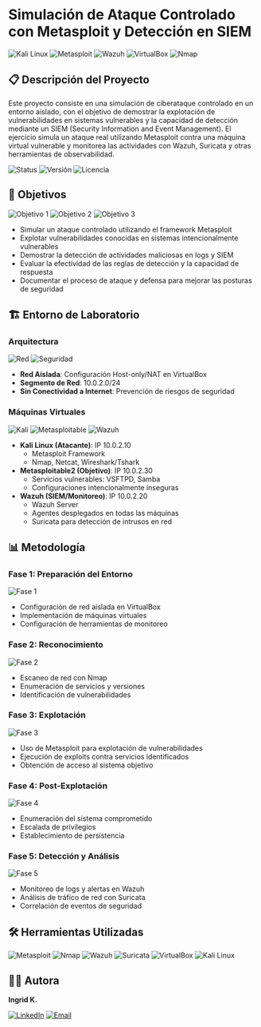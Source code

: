 # Simulación de Ataque Controlado con Metasploit y Detección en SIEM

![Kali Linux](https://img.shields.io/badge/Kali_Linux-557C94?style=for-the-badge&logo=kali-linux&logoColor=white)
![Metasploit](https://img.shields.io/badge/Metasploit-2.7.8-FF0000?style=for-the-badge&logo=metasploit&logoColor=white)
![Wazuh](https://img.shields.io/badge/Wazuh-SIEM-00BFFF?style=for-the-badge&logo=wazuh&logoColor=white)
![VirtualBox](https://img.shields.io/badge/VirtualBox-183A61?style=for-the-badge&logo=virtualbox&logoColor=white)
![Nmap](https://img.shields.io/badge/Nmap-Network_Scanner-FF6600?style=for-the-badge&logo=nmap&logoColor=white)

## 📋 Descripción del Proyecto

Este proyecto consiste en una simulación de ciberataque controlado en un entorno aislado, con el objetivo de demostrar la explotación de vulnerabilidades en sistemas vulnerables y la capacidad de detección mediante un SIEM (Security Information and Event Management). El ejercicio simula un ataque real utilizando Metasploit contra una máquina virtual vulnerable y monitorea las actividades con Wazuh, Suricata y otras herramientas de observabilidad.

![Status](https://img.shields.io/badge/Status-Completado-success)
![Versión](https://img.shields.io/badge/Versión-1.0-blue)
![Licencia](https://img.shields.io/badge/Licencia-MIT-green)

## 🎯 Objetivos

![Objetivo 1](https://img.shields.io/badge/Objetivo-Simulación_ataque_Metasploit-important)
![Objetivo 2](https://img.shields.io/badge/Objetivo-Detección_SIEM-informational)
![Objetivo 3](https://img.shields.io/badge/Objetivo-Análisis_forense-success)

- Simular un ataque controlado utilizando el framework Metasploit
- Explotar vulnerabilidades conocidas en sistemas intencionalmente vulnerables
- Demostrar la detección de actividades maliciosas en logs y SIEM
- Evaluar la efectividad de las reglas de detección y la capacidad de respuesta
- Documentar el proceso de ataque y defensa para mejorar las posturas de seguridad

## 🏗️ Entorno de Laboratorio

### Arquitectura

![Red](https://img.shields.io/badge/Red-Aislada_Host--only-yellow)
![Seguridad](https://img.shields.io/badge/Seguridad-Sin_acceso_Internet-critical)

- **Red Aislada**: Configuración Host-only/NAT en VirtualBox
- **Segmento de Red**: 10.0.2.0/24
- **Sin Conectividad a Internet**: Prevención de riesgos de seguridad

### Máquinas Virtuales

![Kali](https://img.shields.io/badge/Kali_Linux-Atacante-557C94)
![Metasploitable](https://img.shields.io/badge/Metasploitable2-Objetivo-FF0000)
![Wazuh](https://img.shields.io/badge/Wazuh-SIEM-00BFFF)

- **Kali Linux (Atacante)**: IP 10.0.2.10
  - Metasploit Framework
  - Nmap, Netcat, Wireshark/Tshark
- **Metasploitable2 (Objetivo)**: IP 10.0.2.30
  - Servicios vulnerables: VSFTPD, Samba
  - Configuraciones intencionalmente inseguras
- **Wazuh (SIEM/Monitoreo)**: IP 10.0.2.20
  - Wazuh Server 
  - Agentes desplegados en todas las máquinas
  - Suricata para detección de intrusos en red

## 📊 Metodología

### Fase 1: Preparación del Entorno
![Fase 1](https://img.shields.io/badge/Fase-1_Preparación-blueviolet)
- Configuración de red aislada en VirtualBox
- Implementación de máquinas virtuales
- Configuración de herramientas de monitoreo

### Fase 2: Reconocimiento
![Fase 2](https://img.shields.io/badge/Fase-2_Reconocimiento-orange)
- Escaneo de red con Nmap
- Enumeración de servicios y versiones
- Identificación de vulnerabilidades

### Fase 3: Explotación
![Fase 3](https://img.shields.io/badge/Fase-3_Explotación-red)
- Uso de Metasploit para explotación de vulnerabilidades
- Ejecución de exploits contra servicios identificados
- Obtención de acceso al sistema objetivo

### Fase 4: Post-Explotación
![Fase 4](https://img.shields.io/badge/Fase-4_Post--Explotación-lightgrey)
- Enumeración del sistema comprometido
- Escalada de privilegios
- Establecimiento de persistencia

### Fase 5: Detección y Análisis
![Fase 5](https://img.shields.io/badge/Fase-5_Detección-green)
- Monitoreo de logs y alertas en Wazuh
- Análisis de tráfico de red con Suricata
- Correlación de eventos de seguridad

## 🛠️ Herramientas Utilizadas

![Metasploit](https://img.shields.io/badge/Metasploit-Explotación-FF0000)
![Nmap](https://img.shields.io/badge/Nmap-Escaneo-FF6600)
![Wazuh](https://img.shields.io/badge/Wazuh-SIEM-00BFFF)
![Suricata](https://img.shields.io/badge/Suricata-IDS-yellow)
![VirtualBox](https://img.shields.io/badge/VirtualBox-Virtualización-183A61)
![Kali Linux](https://img.shields.io/badge/Kali_Linux-Penetration_Testing-557C94)

## 👩‍💻 Autora

**Ingrid K.**  

[![LinkedIn](https://img.shields.io/badge/LinkedIn-0A66C2?style=for-the-badge&logo=linkedin&logoColor=white)](https://linkedin.com/in/ingrid-k)
[![Email](https://img.shields.io/badge/Email-D14836?style=for-the-badge&logo=gmail&logoColor=white)](mailto:ingridkaufmannok@gmail.com)
